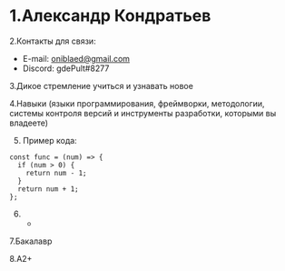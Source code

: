 # 1.Александр Кондратьев

2.Контакты для связи:
  * E-mail: oniblaed@gmail.com
  * Discord: gdePult#8277


3.Дикое стремление учиться и узнавать новое

4.Навыки (языки программирования, фреймворки, методологии, системы контроля версий и инструменты разработки, которыми вы владеете)


5. Пример кода:
```
const func = (num) => {  
  if (num > 0) {  
    return num - 1;  
  }
  return num + 1;  
};  
```
6. -

7.Бакалавр


8.A2+
